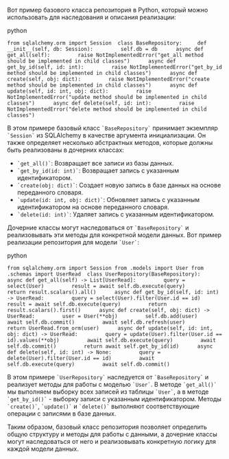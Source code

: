Вот пример базового класса репозитория в Python, который можно использовать для наследования и описания реализации:

python

`from sqlalchemy.orm import Session  class BaseRepository:     def __init__(self, db: Session):         self.db = db      async def get_all(self):         raise NotImplementedError("get_all method should be implemented in child classes")      async def get_by_id(self, id: int):         raise NotImplementedError("get_by_id method should be implemented in child classes")      async def create(self, obj: dict):         raise NotImplementedError("create method should be implemented in child classes")      async def update(self, id: int, obj: dict):         raise NotImplementedError("update method should be implemented in child classes")      async def delete(self, id: int):         raise NotImplementedError("delete method should be implemented in child classes")`

В этом примере базовый класс `` `BaseRepository` `` принимает экземпляр `` `Session` `` из SQLAlchemy в качестве аргумента инициализации. Он также определяет несколько абстрактных методов, которые должны быть реализованы в дочерних классах:

- `` `get_all()` ``: Возвращает все записи из базы данных.
- `` `get_by_id(id: int)` ``: Возвращает запись с указанным идентификатором.
- `` `create(obj: dict)` ``: Создает новую запись в базе данных на основе переданного словаря.
- `` `update(id: int, obj: dict)` ``: Обновляет запись с указанным идентификатором на основе переданного словаря.
- `` `delete(id: int)` ``: Удаляет запись с указанным идентификатором.

Дочерние классы могут наследоваться от `` `BaseRepository` `` и реализовывать эти методы для конкретной модели данных. Вот пример реализации репозитория для модели `` `User` ``:

python

`from sqlalchemy.orm import Session from .models import User from .schemas import UserRead  class UserRepository(BaseRepository):     async def get_all(self) -> List[UserRead]:         query = select(User)         result = await self.db.execute(query)         return result.scalars().all()      async def get_by_id(self, id: int) -> UserRead:         query = select(User).filter(User.id == id)         result = await self.db.execute(query)         return result.scalars().first()      async def create(self, obj: dict) -> UserRead:         user = User(**obj)         self.db.add(user)         await self.db.commit()         await self.db.refresh(user)         return UserRead.from_orm(user)      async def update(self, id: int, obj: dict) -> UserRead:         query = update(User).filter(User.id == id).values(**obj)         await self.db.execute(query)         await self.db.commit()         return await self.get_by_id(id)      async def delete(self, id: int) -> None:         query = delete(User).filter(User.id == id)         await self.db.execute(query)         await self.db.commit()`

В этом примере `` `UserRepository` `` наследуется от `` `BaseRepository` `` и реализует методы для работы с моделью `` `User` ``. В методе `` `get_all()` `` мы выполняем выборку всех записей из таблицы `` `User` ``, а в методе `` `get_by_id()` `` - выборку записи с указанным идентификатором. Методы `` `create()` ``, `` `update()` `` и `` `delete()` `` выполняют соответствующие операции с записями в базе данных.

Таким образом, базовый класс репозитория позволяет определить общую структуру и методы для работы с данными, а дочерние классы могут наследоваться от него и реализовывать конкретную логику для каждой модели данных.